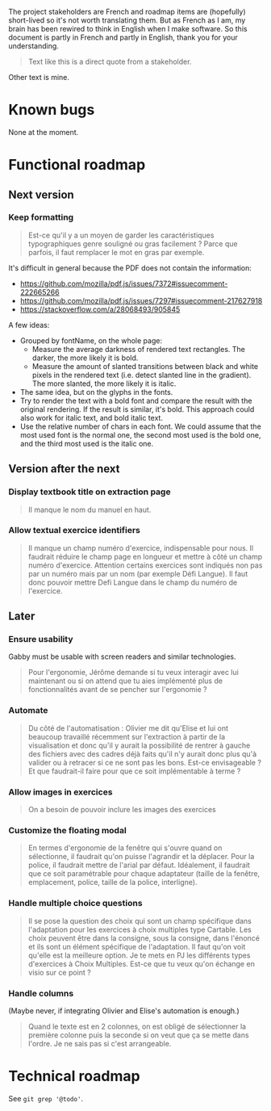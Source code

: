 The project stakeholders are French and roadmap items are (hopefully) short-lived so it's not worth translating them.
But as French as I am, my brain has been rewired to think in English when I make software.
So this document is partly in French and partly in English, thank you for your understanding.

> Text like this is a direct quote from a stakeholder.

Other text is mine.

# Known bugs

None at the moment.

# Functional roadmap

## Next version

### Keep formatting

> Est-ce qu'il y a un moyen de garder les caractéristiques typographiques genre souligné ou gras facilement ? Parce que parfois, il faut remplacer le mot en gras par exemple.

It's difficult in general because the PDF does not contain the information:

- https://github.com/mozilla/pdf.js/issues/7372#issuecomment-222665266
- https://github.com/mozilla/pdf.js/issues/7297#issuecomment-217627918
- https://stackoverflow.com/a/28068493/905845

A few ideas:

- Grouped by fontName, on the whole page:
    - Measure the average darkness of rendered text rectangles. The darker, the more likely it is bold.
    - Measure the amount of slanted transitions between black and white pixels in the rendered text (i.e. detect slanted line in the gradient). The more slanted, the more likely it is italic.
- The same idea, but on the glyphs in the fonts.
- Try to render the text with a bold font and compare the result with the original rendering. If the result is similar, it's bold. This approach could also work for italic text, and bold italic text.
- Use the relative number of chars in each font. We could assume that the most used font is the normal one, the second most used is the bold one, and the third most used is the italic one.

## Version after the next

### Display textbook title on extraction page

> Il manque le nom du manuel en haut.

### Allow textual exercice identifiers

> Il manque un champ numéro d'exercice, indispensable pour nous. Il faudrait réduire le champ page en longueur et mettre à côté un champ numéro d'exercice. Attention certains exercices sont indiqués non pas par un numéro mais par un nom (par exemple Défi Langue). Il faut donc pouvoir mettre Defi Langue dans le champ du numéro de l'exercice.

## Later

### Ensure usability

Gabby must be usable with screen readers and similar technologies.

> Pour l'ergonomie, Jérôme demande si tu veux interagir avec lui maintenant ou si on attend que tu aies implémenté plus de fonctionnalités avant de se pencher sur l'ergonomie ?

### Automate

> Du côté de l'automatisation : Olivier me dit qu'Elise et lui ont beaucoup travaillé récemment sur l'extraction à partir de la visualisation et donc qu'il y aurait la possibilité de rentrer à gauche des fichiers avec des cadres déjà faits qu'il n'y aurait donc plus qu'à valider ou à retracer si ce ne sont pas les bons. Est-ce envisageable ? Et que faudrait-il faire pour que ce soit implémentable à terme ?

### Allow images in exercices

> On a besoin de pouvoir inclure les images des exercices

### Customize the floating modal

> En termes d'ergonomie de la fenêtre qui s'ouvre quand on sélectionne, il faudrait qu'on puisse l'agrandir et la déplacer. Pour la police, il faudrait mettre de l'arial par défaut. Idéalement, il faudrait que ce soit paramétrable pour chaque adaptateur (taille de la fenêtre, emplacement, police, taille de la police, interligne).

### Handle multiple choice questions

> Il se pose la question des choix qui sont un champ spécifique dans l'adaptation pour les exercices à choix multiples type Cartable. Les choix peuvent être dans la consigne, sous la consigne, dans l'énoncé et ils sont un élément spécifique de l'adaptation. Il faut qu'on voit qu'elle est la meilleure option. Je te mets en PJ les différents types d'exercices à Choix Multiples. Est-ce que tu veux qu'on échange en visio sur ce point ?

### Handle columns

(Maybe never, if integrating Olivier and Elise's automation is enough.)

> Quand le texte est en 2 colonnes, on est obligé de sélectionner la première colonne puis la seconde si on veut que ça se mette dans l'ordre. Je ne sais pas si c'est arrangeable.


# Technical roadmap

See `git grep '@todo'`.
